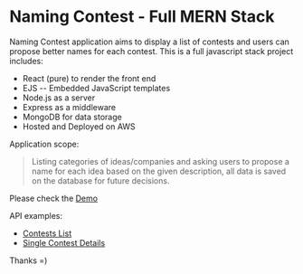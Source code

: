 # Naming Contest - Full MERN Stack 

Naming Contest application aims to display a list of contests and users can propose better names for each contest.
This is a full javascript stack project includes:
* React (pure) to render the front end
* EJS -- Embedded JavaScript templates 
* Node.js as a server
* Express as a middleware
* MongoDB for data storage
* Hosted and Deployed on AWS

Application scope:
> Listing categories of ideas/companies and asking users to propose a name for each idea based on the given description, all data is saved on the database for future decisions.

Please check the [Demo](http://34.209.189.138)

API examples:
* [Contests List](http://34.209.189.138/api/contests/)
* [Single Contest Details](http://34.209.189.138/api/contests/5907e69cf085fc50f4bf8e72)

Thanks =)